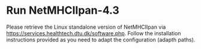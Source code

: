 # Run NetMHCIIpan-4.3
Please retrieve the Linux standalone version of NetMHCIIpan via https://services.healthtech.dtu.dk/software.php. Follow the installation instructions provided as you need to adapt the configuration (adapth paths).
